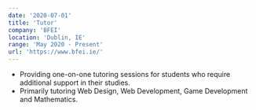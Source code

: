 ```yaml
---
date: '2020-07-01'
title: 'Tutor'
company: 'BFEI'
location: 'Dublin, IE'
range: 'May 2020 - Present'
url: 'https://www.bfei.ie/'
---
```


- Providing one-on-one tutoring sessions for students who require additional support in their studies.
- Primarily tutoring Web Design, Web Development, Game Development and Mathematics.

